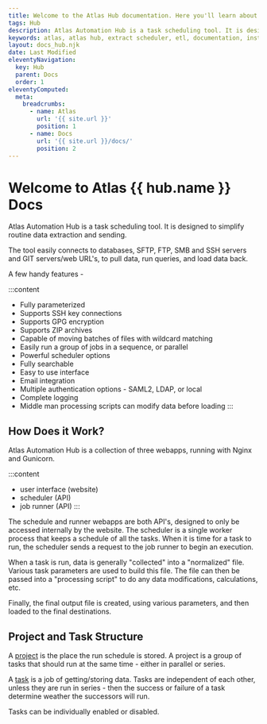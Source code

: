 ```yaml
---
title: Welcome to the Atlas Hub documentation. Here you'll learn about how to install, configure and update the app.
tags: Hub
description: Atlas Automation Hub is a task scheduling tool. It is designed to simplify routine data extraction and sending. The tool easily connects to databases, SFTP, FTP, SMB and SSH servers and GIT servers/web URL's, to pull data, run queries, and load data back.
keywords: atlas, atlas hub, extract scheduler, etl, documentation, install, configure, update
layout: docs_hub.njk
date: Last Modified
eleventyNavigation:
  key: Hub
  parent: Docs
  order: 1
eleventyComputed:
  meta:
    breadcrumbs:
      - name: Atlas
        url: '{{ site.url }}'
        position: 1
      - name: Docs
        url: '{{ site.url }}/docs/'
        position: 2
---
```


# Welcome to Atlas {{ hub.name }} Docs

Atlas Automation Hub is a task scheduling tool. It is designed to simplify routine data extraction and sending.

The tool easily connects to databases, SFTP, FTP, SMB and SSH servers and GIT servers/web URL's, to pull data, run queries, and load data back.

A few handy features -

:::content

- Fully parameterized
- Supports SSH key connections
- Supports GPG encryption
- Supports ZIP archives
- Capable of moving batches of files with wildcard matching
- Easily run a group of jobs in a sequence, or parallel
- Powerful scheduler options
- Fully searchable
- Easy to use interface
- Email integration
- Multiple authentication options - SAML2, LDAP, or local
- Complete logging
- Middle man processing scripts can modify data before loading
  :::

## How Does it Work?

Atlas Automation Hub is a collection of three webapps, running with Nginx and Gunicorn.

:::content

- user interface (website)
- scheduler (API)
- job runner (API)
  :::

The schedule and runner webapps are both API's, designed to only be accessed internally by the website. The scheduler is a single worker process that keeps a schedule of all the tasks. When it is time for a task to run, the scheduler sends a request to the job runner to begin an execution.

When a task is run, data is generally "collected" into a "normalized" file. Various task parameters are used to build this file. The file can then be passed into a "processing script" to do any data modifications, calculations, etc.

Finally, the final output file is created, using various parameters, and then loaded to the final destinations.

## Project and Task Structure

A [project](/docs/hub/projects/) is the place the run schedule is stored. A project is a group of tasks that should run at the same time - either in parallel or series.

A [task](/docs/hub/tasks/) is a job of getting/storing data. Tasks are independent of each other, unless they are run in series - then the success or failure of a task determine weather the successors will run.

Tasks can be individually enabled or disabled.
